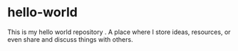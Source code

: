 # hello-world
This is my hello world repository . A place where I store ideas, resources, or even share and discuss things with others.
